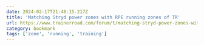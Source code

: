```yaml
---
date: 2024-02-17T21:48:15.217Z
title: 'Matching Stryd power zones with RPE running zones of TR'
url: https://www.trainerroad.com/forum/t/matching-stryd-power-zones-with-rpe-running-zones-of-tr/11185
category: bookmark
tags: ['zone', 'running', 'training']
---
```


